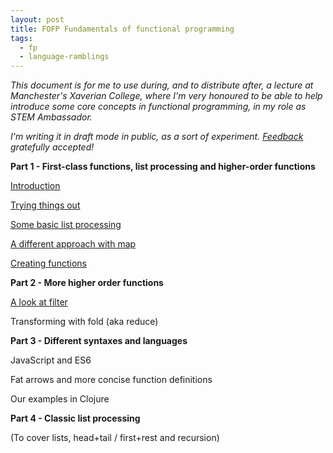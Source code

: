 ```yaml
---
layout: post
title: FOFP Fundamentals of functional programming
tags:
  - fp
  - language-ramblings
---
```

_This document is for me to use during, and to distribute after, a lecture at Manchester's Xaverian College, where I'm very honoured to be able to help introduce some core concepts in functional programming, in my role as STEM Ambassador._

_I'm writing it in draft mode in public, as a sort of experiment. [Feedback](mailto:qmacro@gmail.com?Subject=FOFP%20Feedback) gratefully accepted!_

**Part 1 - First-class functions, list processing and higher-order functions**

[Introduction](/blog/posts/2016/05/03/fofp-1.1-introduction)

[Trying things out](/blog/posts/2016/05/03/fofp-1.2-trying-things-out)

[Some basic list processing](/blog/posts/2016/05/03/fofp-1.3-some-basic-list-processing)

[A different approach with map](/blog/posts/2016/05/03/fofp-1.4-a-different-approach-with-map/)

[Creating functions](/blog/posts/2016/05/03/fofp-1.5-creating-functions)

**Part 2 - More higher order functions**

[A look at filter](/blog/posts/2016/05/04/fofp-2.1-a-look-at-filter)

Transforming with fold (aka reduce)

**Part 3 - Different syntaxes and languages**

JavaScript and ES6

Fat arrows and more concise function definitions

Our examples in Clojure

**Part 4 - Classic list processing**

(To cover lists, head+tail / first+rest and recursion)
